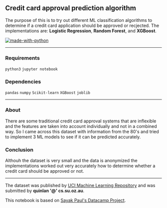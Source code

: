 ## Credit card approval prediction algorithm

The purpose of this is to try out different ML classification algorithms to determine if a credit card application should be approved or recjected. The implementations are: **Logistic Regression**, **Random Forest**, and **XGBoost**. 

[![made-with-python](https://img.shields.io/badge/Made%20with-Python-1f425f.svg)](https://www.python.org/)

---

### Requirements

`python3` `jupyter notebook` 

### Dependencies

`pandas` `numpy` `Scikit-learn` `XGBoost` `joblib`

---

### About

There are some traditional credit card approval systems that are inflexible and the features are taken into account individually and not in a combined way. So I came across this dataset with information from the 80's and tried to implement 3 ML models to see if it can be predicted accurately.

### Conclusion

Althouh the dataset is very small and the data is anonymized the implementations worked out very accurately how to determine whether a credit card should be approved or not. 

---

The dataset was published by [UCI Machine Learning Repository](http://archive.ics.uci.edu/ml/datasets/credit+approval) and was submitted by **quinlan '@' cs.su.oz.au**.

This notebook is based on [Sayak Paul's Datacamp Project](https://www.datacamp.com/projects/558).
